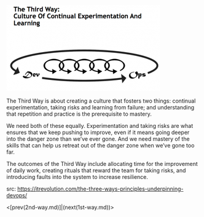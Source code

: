 ![3rd-way](../../images/3rd-way.png)

The Third Way is about creating a culture that fosters two things: continual experimentation, taking risks and learning from failure; and understanding that repetition and practice is the prerequisite to mastery.

We need both of these equally. Experimentation and taking risks are what ensures that we keep pushing to improve, even if it means going deeper into the danger zone than we’ve ever gone. And we need mastery of the skills that can help us retreat out of the danger zone when we’ve gone too far.

The outcomes of the Third Way include allocating time for the improvement of daily work, creating rituals that reward the team for taking risks, and introducing faults into the system to increase resilience.

src:  https://itrevolution.com/the-three-ways-principles-underpinning-devops/

<[prev(2nd-way.md)]|(next(1st-way.md))>

